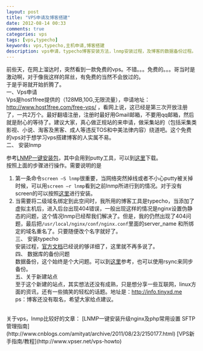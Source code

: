 ```yaml
---
layout: post
title: "VPS申请及博客搭建"
date: 2012-08-14 00:33
comments: true
categories: vps
tags: [vps,typecho]
keywords: vps,typecho,主机申请,博客搭建
description: vps申请，typecho博客安装方法，lnmp安装过程，及博客的数据备份过程。
---
```


前些天，在网上溜达时，突然看到一款免费的vps。不错。。。免费的。。。哥当时是激动啊，对于像我这样的屌丝，有免费的当然不会放过的。   
于是乎哥就开始折腾了。   
一、Vps申请   
Vps是host1free提供的（128MB,10G,无限流量），申请地址：<http://www.host1free.com/free-vps/> ，看网上说，这已经是第三次开放注册了，一共2万个。最好翻墙注册，注册时最好用Gmail邮箱，不要用qq邮箱，然后就是耐心的等待了。建议大家，真心做正规站的来申请，做采集站的（包括采集类影视、小说、淘客及黑客、成人等违反TOS和中美法律内容）绕道吧。这个免费的vps对于想学习vps搭建博客的人实属不易。   
二、 安装lnmp   
<!--more-->
参考[LNMP一键安装包]( http://lnmp.org/install.html)，其中会用到putty工具，可以到[这里](http://dl.pconline.com.cn/html_2/1/97/id=3978&pn=0.html)下载。   
按照上面的步骤进行操作。需要说明的是   
1. 第一条命令`screen –S lnmp`很重要，当网络突然掉线或者不小心putty被关掉时候，可以用`screen –r lnmp`看到之前lnmp所进行到的情况。对于没有screen的可以按照[这里]( http://www.vpser.net/manage/run-screen-lnmp.html)进行安装。   
2. 当需要将二级域名绑定到此空间时，我所用的博客工具是typecho，当添加了虚拟主机后，进入后台出现404错误，一般出现这样的情况是nginx设置伪静态的问题，这个情况lnmp已经帮我们解决了。但是，我的仍然出现了404问题，最后把`/usr/local/nginx/conf/nginx.conf`里面的server_name 和所绑定的域名重名了。只要随便改个名字就好了。    
三、 安装typecho    
安装过程，[官方文档]( http://docs.typecho.org/install)已经说的够详细了，这里就不再多说了。   
四、 数据库的备份问题    
数据备份，这个始终是个大问题。可以到[这里]( http://www.vpser.net/vps-howto)参考，也可以使用rsync来同步备份。   
五、关于新建站点    
至于这个新建的站点，其实想法还没有成熟，只是想分享一些互联网，linux方面的资讯，还有一些搞笑的轻松的话题。地址是：<http://info.tinyxd.me>    
ps：博客还没有取名，希望大家给点建议。    
<br />
关于vps，lnmp比较好的文章：    
[LNMP一键安装升级nginx及php常用设置 SFTP管理指南](http://www.cnblogs.com/amityat/archive/2011/08/23/2150177.html)   
[VPS新手指南/教程](http://www.vpser.net/vps-howto)   
<br />
